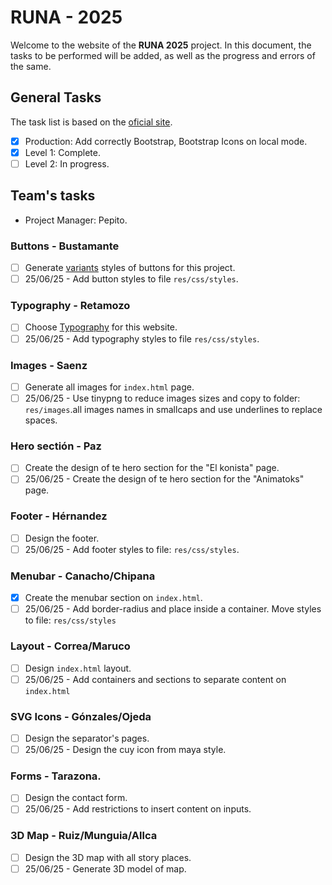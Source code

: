 # RUNA - 2025

Welcome to the website of the **RUNA 2025** project. In this document, the tasks to be performed will be added, as well as the progress and errors of the same.

## General Tasks

The task list is based on the [oficial site](https://israelcueva.github.io/colegio-docs/#/3-secundaria/proyecto).

- [x] Production: Add correctly Bootstrap, Bootstrap Icons on local mode.
- [x] Level 1: Complete.
- [ ] Level 2: In progress.

## Team's tasks

- Project Manager: Pepito.

### Buttons - Bustamante

- [ ] Generate [variants](https://getbootstrap.com/docs/5.3/components/buttons/#variants) styles of buttons for this project.
- [ ] 25/06/25 -  Add button styles to file `res/css/styles`.

### Typography - Retamozo

- [ ] Choose [Typography](https://brand.utoronto.ca/d/b3YbkEuaoPUj/guidelines#/typography/typography-1/primary-typefaces) for this website.
- [ ] 25/06/25 -  Add typography styles to file `res/css/styles`.

### Images - Saenz

- [ ] Generate all images for `index.html` page.
- [ ] 25/06/25 - Use tinypng to reduce images sizes and copy to folder: `res/images`.all images names in smallcaps and use underlines to replace spaces.

### Hero sectión - Paz

- [ ] Create the design of te hero section for the "El konista" page.
- [ ] 25/06/25 - Create the design of te hero section for the "Animatoks" page.

### Footer - Hérnandez

- [ ] Design the footer.
- [ ] 25/06/25 - Add footer styles to file: `res/css/styles`.

### Menubar - Canacho/Chipana

- [x] Create the menubar section on `index.html`.
- [ ] 25/06/25 - Add border-radius and place inside a container. Move styles to file: `res/css/styles`

### Layout - Correa/Maruco

- [ ] Design `index.html` layout.
- [ ] 25/06/25 - Add containers and sections to separate content on `index.html`

### SVG Icons - Gónzales/Ojeda

- [ ] Design the separator's pages.
- [ ] 25/06/25 - Design the cuy icon from maya style.

### Forms - Tarazona.

- [ ] Design the contact form.
- [ ] 25/06/25 - Add restrictions to insert content on inputs.

### 3D Map - Ruiz/Munguia/Allca

- [ ] Design the 3D map with all story places.
- [ ] 25/06/25 - Generate 3D model of map.
